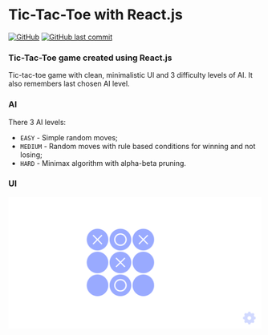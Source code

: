 # Tic-Tac-Toe with React.js
[![GitHub](https://img.shields.io/github/license/Paklausk/tic-tac-toe-react?style=for-the-badge)](https://github.com/Paklausk/tic-tac-toe-react/blob/master/LICENSE)
[![GitHub last commit](https://img.shields.io/github/last-commit/Paklausk/tic-tac-toe-react.svg?style=for-the-badge)]()

### Tic-Tac-Toe game created using React.js

Tic-tac-toe game with clean, minimalistic UI and 3 difficulty levels of AI. It also remembers last chosen AI level.

### AI

There 3 AI levels:
* `EASY` - Simple random moves;
* `MEDIUM` - Random moves with rule based conditions for winning and not losing;
* `HARD` - Minimax algorithm with alpha-beta pruning.

### UI

![Screenshot](.files/UI.png)
